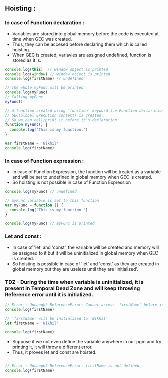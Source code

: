 ## Hoisting :

### In case of Function declaration :
- Variables are stored into global memory before the code is executed at time when GEC was created.
- Thus, they can be accesed before declaring them which is called hoisting.
- When GEC is created, variavles are assigned undefined, function is stored as it is.

```javascript
console.log(this)  // window object is printed
console.log(window) // window object is printed
console.log(firstName) // undefined

// The whole myFunc will be printed
console.log(myFunc)
// Calling myFunc
myFunc()

// A function created using 'function' keyword i.e Function declaration is stored into Global memory when 
// GEC(Global Execution context) is created.
// So we can call/print it before it's declaration
function myFunc() {
  console.log('This is my function.')
}

var firstName = 'Nikhil'
console.log(firstName)
```
### In case of Function expression :

- In case of Function Expression, the function will be treated as a variable and will be set to undefined in global memory when GEC is created.
- So hoisting is not possible in case of Function Expression

```javascript
console.log(myFunc) // undefined

// myFunc variable is set to this function
var myFunc = function () {
  console.log('This is my function.')
}

console.log(myFunc) // myFunc is printed
```

### Let and const :

- In case of 'let' and 'const', the variable will be created and memory will be assigned to it but it will be uninitialized in global memory when GEC is created.
- So hoisting is possible in case of 'let' and 'const' as they are created in global memory but they are useless until they are 'initialized'.

### TDZ - During the time when variable is uninitialized, it is present in Temporal Dead Zone and will keep throwing Reference error until it is initialized.
```javascript
// Error : Uncaught ReferenceError: Cannot access 'firstName' before initialization
console.log(firstName)

// 'firstName' will be initialized to 'Nikhil'
let firstName = 'Nikhil'

console.log(firstName)
```

- Suppose if we not even define the variable anywhere in our pgm and try printing it, it will throw a different error.
- Thus, it proves let and const are hoisted.

```javascript

// Error : Uncaught ReferenceError: firstName is not defined
console.log(firstName)

```

